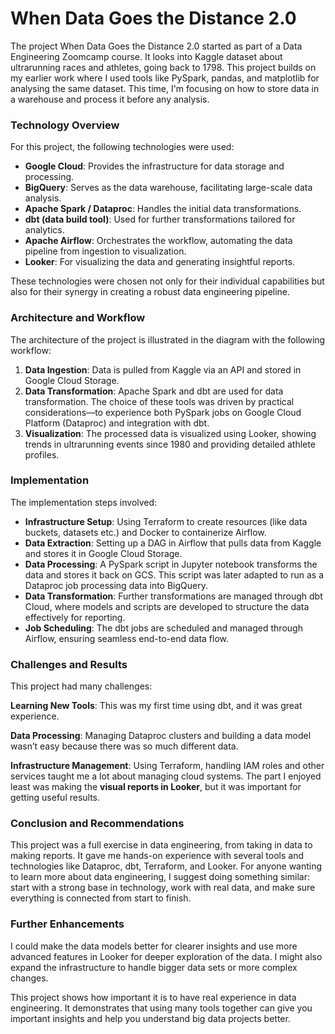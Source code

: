 # When Data Goes the Distance 2.0

The project When Data Goes the Distance 2.0 started as part of a Data Engineering Zoomcamp course. It looks into Kaggle dataset about ultrarunning races and athletes, going back to 1798. This project builds on my earlier work where I used tools like PySpark, pandas, and matplotlib for analysing the same dataset. This time, I'm focusing on how to store data in a warehouse and process it before any analysis. 

### Technology Overview

For this project, the following technologies were used:

- **Google Cloud**: Provides the infrastructure for data storage and processing.
- **BigQuery**: Serves as the data warehouse, facilitating large-scale data analysis.
- **Apache Spark / Dataproc**: Handles the initial data transformations.
- **dbt (data build tool)**: Used for further transformations tailored for analytics.
- **Apache Airflow**: Orchestrates the workflow, automating the data pipeline from ingestion to visualization.
- **Looker**: For visualizing the data and generating insightful reports.

These technologies were chosen not only for their individual capabilities but also for their synergy in creating a robust data engineering pipeline.

### Architecture and Workflow

The architecture of the project is illustrated in the diagram with the following workflow:

1. **Data Ingestion**: Data is pulled from Kaggle via an API and stored in Google Cloud Storage.
2. **Data Transformation**: Apache Spark and dbt are used for data transformation. The choice of these tools was driven by practical considerations—to experience both PySpark jobs on Google Cloud Platform (Dataproc) and integration with dbt.
3. **Visualization**: The processed data is visualized using Looker, showing trends in ultrarunning events since 1980 and providing detailed athlete profiles.

### Implementation

The implementation steps involved:

- **Infrastructure Setup**: Using Terraform to create resources (like data buckets, datasets etc.) and Docker to containerize Airflow.
- **Data Extraction**: Setting up a DAG in Airflow that pulls data from Kaggle and stores it in Google Cloud Storage.
- **Data Processing**: A PySpark script in Jupyter notebook transforms the data and stores it back on GCS. This script was later adapted to run as a Dataproc job processing data into BigQuery.
- **Data Transformation**: Further transformations are managed through dbt Cloud, where models and scripts are developed to structure the data effectively for reporting.
- **Job Scheduling**: The dbt jobs are scheduled and managed through Airflow, ensuring seamless end-to-end data flow.

### Challenges and Results

This project had many challenges:

**Learning New Tools**: This was my first time using dbt, and it was great experience.

**Data Processing**: Managing Dataproc clusters and building a data model wasn’t easy because there was so much different data.

**Infrastructure Management**: Using Terraform, handling IAM roles and other services taught me a lot about managing cloud systems.
The part I enjoyed least was making the **visual reports in Looker**, but it was important for getting useful results.

### Conclusion and Recommendations

This project was a full exercise in data engineering, from taking in data to making reports. It gave me hands-on experience with several tools and technologies like Dataproc, dbt, Terraform, and Looker. For anyone wanting to learn more about data engineering, I suggest doing something similar: start with a strong base in technology, work with real data, and make sure everything is connected from start to finish.

### Further Enhancements

I could make the data models better for clearer insights and use more advanced features in Looker for deeper exploration of the data. I might also expand the infrastructure to handle bigger data sets or more complex changes.

This project shows how important it is to have real experience in data engineering. It demonstrates that using many tools together can give you important insights and help you understand big data projects better.
